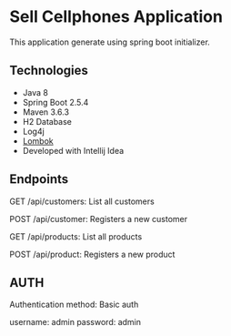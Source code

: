 # Sell Cellphones Application

This application generate using spring boot initializer.

## Technologies

- Java 8
- Spring Boot 2.5.4
- Maven 3.6.3
- H2 Database
- Log4j
- [Lombok](https://www.baeldung.com/intro-to-project-lombok)
- Developed with Intellij Idea

## Endpoints

GET /api/customers: List all customers

POST /api/customer: Registers a new customer

GET /api/products: List all products

POST /api/product: Registers a new product

## AUTH

Authentication method: Basic auth

username: admin password: admin

